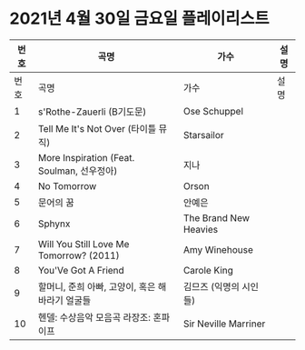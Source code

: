 # 2021년 4월 30일 금요일 플레이리스트

| 번호 | 곡명 | 가수 | 설명 |
|------|------|------|------|
| 번호 | 곡명 | 가수 | 설명 |
| 1 | s'Rothe-Zauerli (B기도문) | Ose Schuppel |  |
| 2 | Tell Me It's Not Over (타이틀 뮤직) | Starsailor |  |
| 3 | More Inspiration (Feat. Soulman, 선우정아) | 지나 |  |
| 4 | No Tomorrow | Orson |  |
| 5 | 문어의 꿈 | 안예은 |  |
| 6 | Sphynx | The Brand New Heavies |  |
| 7 | Will You Still Love Me Tomorrow? (2011) | Amy Winehouse |  |
| 8 | You'Ve Got A Friend | Carole King |  |
| 9 | 할머니, 준희 아빠, 고양이, 혹은 해바라기 얼굴들 | 김므즈 (익명의 시인들) |  |
| 10 | 헨델: 수상음악 모음곡 라장조: 혼파이프 | Sir Neville Marriner |  |
